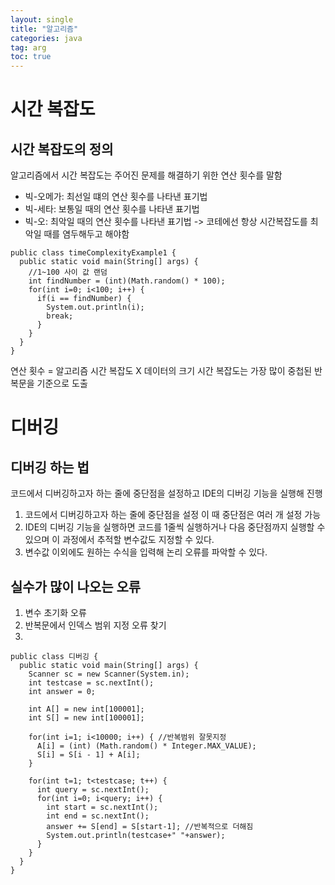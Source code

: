 ```yaml
---
layout: single
title: "알고리즘"
categories: java
tag: arg
toc: true
--- 
```


# 시간 복잡도

## 시간 복잡도의 정의

알고리즘에서 시간 복잡도는 주어진 문제를 해결하기 위한 연산 횟수를 말함

- 빅-오메가: 최선일 떄의 연산 횟수를 나타낸 표기법
- 빅-세타: 보통일 때의 연산 횟수를 나타낸 표기법
- 빅-오: 최악일 때의 연산 횟수를 나타낸 표기법 -> 코테에선 항상 시간복잡도를 최악일 때를 염두해두고 해야함

```
public class timeComplexityExample1 {
  public static void main(String[] args) {
    //1~100 사이 값 랜덤 
    int findNumber = (int)(Math.random() * 100);
    for(int i=0; i<100; i++) {
      if(i == findNumber) {
        System.out.println(i);
        break;
      }
    }
  }
}
```

연산 횟수 = 알고리즘 시간 복잡도 X 데이터의 크기
시간 복잡도는 가장 많이 중첩된 반복문을 기준으로 도출

# 디버깅

## 디버깅 하는 법
코드에서 디버깅하고자 하는 줄에 중단점을 설정하고 IDE의 디버깅 기능을 실행해 진행

1. 코드에서 디버깅하고자 하는 줄에 중단점을 설정 이 때 중단점은 여러 개 설정 가능
2. IDE의 디버깅 기능을 실행하면 코드를 1줄씩 실행하거나 다음 중단점까지 실행할 수 있으며
이 과정에서 추적할 변수값도 지정할 수 있다.
3. 변수값 이외에도 원하는 수식을 입력해 논리 오류를 파악할 수 있다.

## 실수가 많이 나오는 오류
  1. 변수 초기화 오류
  2. 반복문에서 인덱스 범위 지정 오류 찾기
  3. 

  ```
  public class 디버깅 {
    public static void main(String[] args) {
      Scanner sc = new Scanner(System.in);
      int testcase = sc.nextInt();
      int answer = 0;

      int A[] = new int[100001];
      int S[] = new int[100001];

      for(int i=1; i<10000; i++) { //반복범위 잘못지정
        A[i] = (int) (Math.random() * Integer.MAX_VALUE);
        S[i] = S[i - 1] + A[i];
      }
      
      for(int t=1; t<testcase; t++) {
        int query = sc.nextInt();
        for(int i=0; i<query; i++) {
          int start = sc.nextInt();
          int end = sc.nextInt();
          answer += S[end] = S[start-1]; //반복적으로 더해짐
          System.out.println(testcase+" "+answer);
        }
      }
    }
  }
  ```